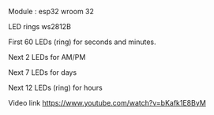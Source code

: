 Module : esp32 wroom 32

LED rings ws2812B

First 60 LEDs (ring) for seconds and minutes.

Next 2 LEDs for AM/PM

Next 7 LEDs for days

Next 12 LEDs (ring) for hours

Video link https://www.youtube.com/watch?v=bKafk1E8ByM
